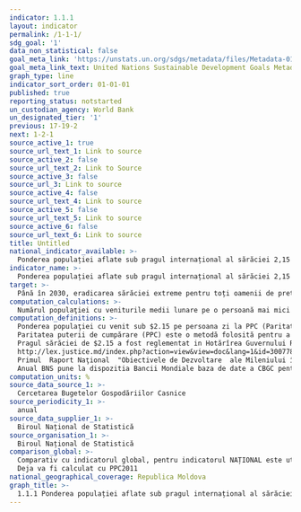 ```yaml
---
indicator: 1.1.1
layout: indicator
permalink: /1-1-1/
sdg_goal: '1'
data_non_statistical: false
goal_meta_link: 'https://unstats.un.org/sdgs/metadata/files/Metadata-01-01-01a.pdf'
goal_meta_link_text: United Nations Sustainable Development Goals Metadata (pdf 894kB)
graph_type: line
indicator_sort_order: 01-01-01
published: true
reporting_status: notstarted
un_custodian_agency: World Bank
un_designated_tier: '1'
previous: 17-19-2
next: 1-2-1
source_active_1: true
source_url_text_1: Link to source
source_active_2: false
source_url_text_2: Link to Source
source_active_3: false
source_url_3: Link to source
source_active_4: false
source_url_text_4: Link to source
source_active_5: false
source_url_text_5: Link to source
source_active_6: false
source_url_text_6: Link to source
title: Untitled
national_indicator_available: >-
  Ponderea populației aflate sub pragul internațional al sărăciei 2,15 $ pe zi, pe sexe, grupe de vârstă, statut ocupațional și mediu de reședință (urban / rural)
indicator_name: >-
  Ponderea populației aflate sub pragul internațional al sărăciei 2,15 $ pe zi, pe sexe, grupe de vârstă, statut ocupațional și mediu de reședință (urban / rural)
target: >-
  Până în 2030, eradicarea sărăciei extreme pentru toți oamenii de pretutindeni, măsurată în prezent ca număr de persoane care trăiesc cu mai puțin de 1,25 $ pe zi
computation_calculations: >-
  Numărul populaţiei cu veniturile medii lunare pe o persoană mai mici decît valoarea pragului internațional al sărăciei ($2.15 pe persoana zi la PPC), în perioada de referinţă / numărul total al populaţiei în anul de referinţă *100
computation_definitions: >-
  Ponderea populaţiei cu venit sub $2.15 pe persoana zi la PPC (Paritatea puterii de cumpărare). <br> 
  Paritatea puterii de cumpărare (PPC) este o metodă folosită pentru a calcula o rată de schimb alternativă între monedele a două țări. PPC-ul măsoară puterea de cumpărare a unei monede, într-o unitate de măsură internațională (de regulă, dolari), deoarece bunurile și serviciile au prețuri diferite în unele țări comparativ cu altele.<br> 
  Pragul sărăciei de $2.15 a fost reglementat in Hotărîrea Guvernului RM Nr. 288 din 15.03.2005 cu privire la aprobarea Obiectivelor de Dezvoltare ale Mileniului în Republica Moldova pînă în 2015 şi a Primului  Raport Naţional  "Obiectivele de Dezvoltare  ale Mileniului în Republica Moldova"<br> 
  http://lex.justice.md/index.php?action=view&view=doc&lang=1&id=300778<br> 
  Primul  Raport Naţional  "Obiectivele de Dezvoltare  ale Mileniului în Republica Moldova" http://md.one.un.org/content/dam/unct/moldova/docs/pub/mdg/first%20mdg%20rom.pdf<br> 
  Anual BNS pune la dispozitia Bancii Mondiale baza de date a CBGC pentru calcule aditionale la nivel global (global poverty).
computation_units: %
source_data_source_1: >-
  Cercetarea Bugetelor Gospodăriilor Casnice
source_periodicity_1: >-
  anual
source_data_supplier_1: >-
  Biroul Național de Statistică
source_organisation_1: >-
  Biroul Național de Statistică
comparison_global: >-
  Comparativ cu indicatorul global, pentru indicatorul NAȚIONAL este utilizat pragul 2,15$ pe zi si PPC pentru anul 1996<br> 
  Deja va fi calculat cu PPC2011
national_geographical_coverage: Republica Moldova
graph_title: >-
  1.1.1 Ponderea populației aflate sub pragul internațional al sărăciei 2,15 $ pe zi, pe sexe, grupe de vârstă, statut ocupațional și mediu de reședință (urban / rural)
---
```

